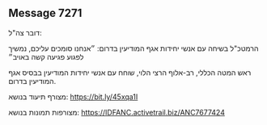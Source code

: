 ## Message 7271

דובר צה"ל:

הרמטכ"ל בשיחה עם אנשי יחידות אגף המודיעין בדרום: ״אנחנו סומכים עליכם, נמשיך לפגוע פגיעה קשה באויב״

ראש המטה הכללי, רב-אלוף הרצי הלוי, שוחח עם אנשי יחידות המודיעין בבסיס אגף המודיעין בדרום.

מצורף תיעוד בנושא: https://bit.ly/45xqa1I

מצורפות תמונות בנושא: https://IDFANC.activetrail.biz/ANC7677424

